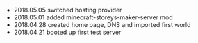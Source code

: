 
* 2018.05.05 switched hosting provider
* 2018.05.01 added minecraft-storeys-maker-server mod
* 2018.04.28 created home page, DNS and imported first world
* 2018.04.21 booted up first test server
